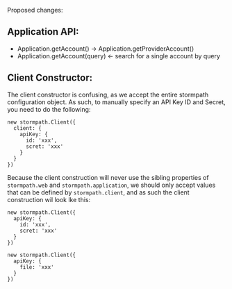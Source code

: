 Proposed changes:

## Application API:

* Application.getAccount() -> Application.getProviderAccount()
* Application.getAccount(query) <- search for a single account by query

## Client Constructor:

The client constructor is confusing, as we accept the entire stormpath configuration
object.  As such, to manually specify an API Key ID and Secret, you need to
do the following:

```
new stormpath.Client({
  client: {
    apiKey: {
      id: 'xxx',
      scret: 'xxx'
    }
  }
})
```

Because the client construction will never use the sibling properties of
`stormpath.web` and `stormpath.application`, we should only accept values that
can be defined by `stormpath.client`, and as such the client construction wil
look lke this:

```
new stormpath.Client({
  apiKey: {
    id: 'xxx',
    scret: 'xxx'
  }
})
```

```
new stormpath.Client({
  apiKey: {
    file: 'xxx'
  }
})
```